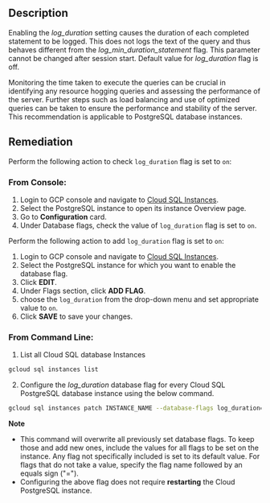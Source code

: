 ## Description

Enabling the *log_duration* setting causes the duration of each completed statement to be logged. This does not logs the text of the query and thus behaves different from the *log_min_duration_statement* flag. This parameter cannot be changed after session start. Default value for *log_duration* flag is off.

Monitoring the time taken to execute the queries can be crucial in identifying any resource hogging queries and assessing the performance of the server. Further steps such as load balancing and use of optimized queries can be taken to ensure the performance and stability of the server. This recommendation is applicable to PostgreSQL database instances.


## Remediation

Perform the following action to check `log_duration` flag is set to `on`:

### From Console:

1. Login to GCP console and navigate to [Cloud SQL Instances](https://console.cloud.google.com/sql/).
2. Select the PostgreSQL instance to open its instance Overview page.
3. Go to **Configuration** card.
4. Under Database flags, check the value of `log_duration` flag is set to `on`.

Perform the following action to add `log_duration` flag is set to `on`:

1. Login to GCP console and navigate to [Cloud SQL Instances](https://console.cloud.google.com/sql/).
2. Select the PostgreSQL instance for which you want to enable the database flag.
3. Click **EDIT**.
4. Under Flags section, click **ADD FLAG**.
5. choose the `log_duration` from the drop-down menu and set appropriate value to `on`.
6. Click **SAVE** to save your changes.

### From Command Line:

1. List all Cloud SQL database Instances

```bash
gcloud sql instances list
```
2. Configure the *log_duration* database flag for every Cloud SQL PostgreSQL database instance using the below command.

```bash
gcloud sql instances patch INSTANCE_NAME --database-flags log_duration=on
```

**Note**
- This command will overwrite all previously set database flags. To keep those and add new ones, include the values for all flags to be set on the instance. Any flag not specifically included is set to its default value. For flags that do not take a value, specify the flag name followed by an equals sign ("=").
- Configuring the above flag does not require **restarting** the Cloud PostgreSQL instance.